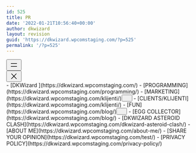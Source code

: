 ```yaml
---
id: 525
title: PR
date: '2022-01-21T10:56:40+00:00'
author: dkwizard
layout: revision
guid: 'https://dkwizard.wpcomstaging.com/?p=525'
permalink: '/?p=525'
---
```


<nav aria-label="Navigation 3" class="wp-container-257 is-responsive wp-block-navigation"><button aria-haspopup="true" aria-label="Open menu" class="wp-block-navigation__responsive-container-open " data-micromodal-trigger="modal-256"><svg aria-hidden="true" focusable="false" height="24" viewbox="0 0 24 24" width="24" xmlns="http://www.w3.org/2000/svg"><rect height="1.5" width="16" x="4" y="7.5"></rect><rect height="1.5" width="16" x="4" y="15"></rect></svg></button><div class="wp-block-navigation__responsive-container  " id="modal-256" style=""><div class="wp-block-navigation__responsive-close" data-micromodal-close="" tabindex="-1"><div aria-label="Menu" class="wp-block-navigation__responsive-dialog"> <button aria-label="Close menu" class="wp-block-navigation__responsive-container-close" data-micromodal-close=""><svg aria-hidden="true" focusable="false" height="24" viewbox="0 0 24 24" width="24" xmlns="http://www.w3.org/2000/svg"><path d="M13 11.8l6.1-6.3-1-1-6.1 6.2-6.1-6.2-1 1 6.1 6.3-6.5 6.7 1 1 6.5-6.6 6.5 6.6 1-1z"></path></svg></button><div class="wp-block-navigation__responsive-container-content" id="modal-256-content">- [<span class="wp-block-navigation-item__label">DKWizard </span>](https://dkwizard.wpcomstaging.com/)
- [<span class="wp-block-navigation-item__label">PROGRAMMING</span>](https://dkwizard.wpcomstaging.com/programming/)
- [MARKETING](https://dkwizard.wpcomstaging.com/klijenti/)<button aria-expanded="false" aria-label="MARKETING submenu" class="wp-block-navigation__submenu-icon wp-block-navigation-submenu__toggle"><svg aria-hidden="true" fill="none" focusable="false" height="12" viewbox="0 0 12 12" width="12" xmlns="http://www.w3.org/2000/svg"><path d="M1.50002 4L6.00002 8L10.5 4" stroke-width="1.5"></path></svg></button>
    - [<span class="wp-block-navigation-item__label">CLIENTS/KLIJENTI</span>](https://dkwizard.wpcomstaging.com/klijenti/)
- [FUN](https://dkwizard.wpcomstaging.com/blog/)<button aria-expanded="false" aria-label="FUN submenu" class="wp-block-navigation__submenu-icon wp-block-navigation-submenu__toggle"><svg aria-hidden="true" fill="none" focusable="false" height="12" viewbox="0 0 12 12" width="12" xmlns="http://www.w3.org/2000/svg"><path d="M1.50002 4L6.00002 8L10.5 4" stroke-width="1.5"></path></svg></button>
    - [<span class="wp-block-navigation-item__label">EGG COLLECTOR</span>](https://dkwizard.wpcomstaging.com/blog/)
    - [<span class="wp-block-navigation-item__label">DKWIZARD ASTEROID CLASH</span>](https://dkwizard.wpcomstaging.com/dkwizard-asteroid-clash/)
- [<span class="wp-block-navigation-item__label">ABOUT ME</span>](https://dkwizard.wpcomstaging.com/about-me/)
- [<span class="wp-block-navigation-item__label">SHARE YOUR OPINION</span>](https://dkwizard.wpcomstaging.com/test/)
- [<span class="wp-block-navigation-item__label">PRIVACY POLICY</span>](https://dkwizard.wpcomstaging.com/privacy-policy/)

</div> </div> </div></div></nav>